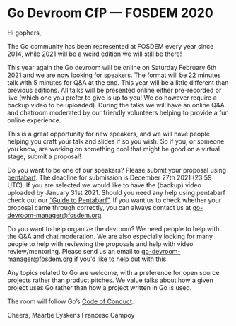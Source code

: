 # Go Devroom CfP — FOSDEM 2020

Hi gophers,

The Go community has been represented at FOSDEM every year since 2014, while 2021 will be a weird edition we will still be there!

This year again the Go devroom will be online on Saturday February 6th 2021 and we are now looking for speakers. The format will be 22 minutes talk with 5 minutes for Q&A at the end.
This year will be a little different than previous editions. All talks will be presented online either pre-recorded or live (which one you prefer to give is up to you! We do however require a backup video to be uploaded).
During the talks we will have an online Q&A and chatroom moderated by our friendly volunteers helping to provide a fun online experience. 

This is a great opportunity for new speakers, and we will have people helping you craft your talk and slides if so you wish. So if you, or someone you know, are working on something cool that might be good on a virtual stage, submit a proposal!

Do you want to be one of our speakers? Please submit your proposal using [pentabarf](https://penta.fosdem.org/submission/FOSDEM21). The deadline for submission is December 27th 2021 (23:59 UTC). If you are selected we would like to have the (backup) video uploaded by January 31st 2021.
Should you need any help using pentabarf check out our [“Guide to Pentabarf”](https://eyskens.me/beginners-guide-to-pentabarf/).
If you want us to check whether your proposal came through correctly, you can always contact us at [go-devroom-manager@fosdem.org](mailto:go-devroom-manager@fosdem.org).

Do you want to help organize the devroom? We need people to help with the Q&A and chat moderation. We are also especially looking for many people to help with reviewing the proposals and help with video review/mentoring.
Please send us an email to [go-devroom-manager@fosdem.org](mailto:go-devroom-manager@fosdem.org) if you’d like to help out with this.

Any topics related to Go are welcome, with a preference for open source projects rather than product pitches. We value talks about how a given project uses Go rather than how a project written in Go is used.

The room will follow Go’s [Code of Conduct](https://golang.org/conduct).

Cheers,
Maartje Eyskens
Francesc Campoy
